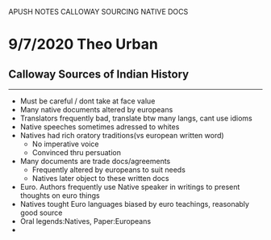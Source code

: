APUSH NOTES CALLOWAY SOURCING NATIVE DOCS

# 9/7/2020 Theo Urban
## Calloway Sources of Indian History
***
 - Must be careful / dont take at face value
 - Many native documents altered by europeans
 - Translators frequently bad, translate btw many langs, cant use idioms
 - Native speeches sometimes adressed to whites
 - Natives had rich oratory traditions(vs european written word)
	 - No imperative voice
	 - Convinced thru persuation
 - Many documents are trade docs/agreements
	 - Frequently altered by europeans to suit needs
	 - Natives later object to these written docs
 - Euro. Authors frequently use Native speaker in writings to present thoughts on euro things
 - Natives tought Euro languages biased by euro teachings, reasonably good source
 - Oral legends:Natives, Paper:Europeans
 -